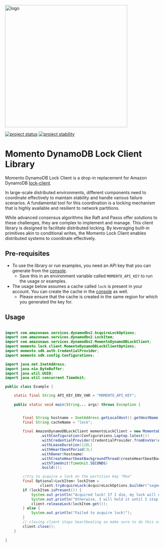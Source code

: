 <head>
  <meta name="Momento Java Client Library Documentation" content="Java client software development kit for Momento Cache">
</head>
<img src="https://docs.momentohq.com/img/logo.svg" alt="logo" width="400"/>

[![project status](https://momentohq.github.io/standards-and-practices/badges/project-status-incubating.svg)](https://github.com/momentohq/standards-and-practices/blob/main/docs/momento-on-github.md)
[![project stability](https://momentohq.github.io/standards-and-practices/badges/project-stability-beta.svg)](https://github.com/momentohq/standards-and-practices/blob/main/docs/momento-on-github.md)

# Momento DynamoDB Lock Client Library

Momento DynamoDB Lock Client is a drop-in replacement for Amazon DynamoDB [lock-client](https://github.com/awslabs/amazon-dynamodb-lock-client).

In large-scale distributed environments, different components need to coordinate effectively to maintain stability and handle various failure scenarios. A fundamental tool for this coordination is a locking mechanism that is highly available and resilient to network partitions.

While advanced consensus algorithms like Raft and Paxos offer solutions to these challenges, they are complex to implement and manage. This client library is designed to facilitate distributed locking. By leveraging built-in primitives akin to conditional writes, the Momento Lock Client enables distributed systems to coordinate effectively.


## Pre-requisites
- To use the library or run examples, you need an API key that you can generate from the [console](https://console.gomomento.com/api-keys).
  - Save this in an environment variable called `MOMENTO_API_KEY` to run the usage or examples.
- The usage below assumes a cache called `lock` is present in your account. You can create the cache in the [console](https://console.gomomento.com/caches)
  as well.
  - Please ensure that the cache is created in the same region for which you generated the key for.

## Usage

```java

import com.amazonaws.services.dynamodbv2.AcquireLockOptions;
import com.amazonaws.services.dynamodbv2.LockItem;
import com.amazonaws.services.dynamodbv2.MomentoDynamoDBLockClient;
import momento.lock.client.MomentoDynamoDBLockClientOptions;
import momento.sdk.auth.CredentialProvider;
import momento.sdk.config.Configurations;

import java.net.InetAddress;
import java.nio.ByteBuffer;
import java.util.UUID;
import java.util.concurrent.TimeUnit;

public class Example {

    static final String API_KEY_ENV_VAR = "MOMENTO_API_KEY";
    
    public static void main(String... args) throws Exception {


        final String hostname = InetAddress.getLocalHost().getHostName();
        final String cacheName = "lock";
        
        final AmazonDynamoDBLockClient momentoLockClient = new MomentoDynamoDBLockClient(MomentoDynamoDBLockClientOptions.builder(cacheName)
                .withConfiguration(Configurations.Laptop.latest())
                .withCredentialProvider(CredentialProvider.fromEnvVar(API_KEY_ENV_VAR))
                .withLeaseDuration(120L)
                .withHeartbeatPeriod(3L)
                .withOwner(hostname)
                .withCreateHeartbeatBackgroundThread(createHeartbeatBackgroundThread)
                .withTimeUnit(TimeUnit.SECONDS)
                .build());

        //try to acquire a lock on the partition key "Moe"
        final Optional<LockItem> lockItem =
                client.tryAcquireLock(AcquireLockOptions.builder("segment-1").build());
        if (lockItem.isPresent()) {
            System.out.println("Acquired lock! If I die, my lock will expire in 10 seconds.");
            System.out.println("Otherwise, I will hold it until I stop heartbeating.");
            client.releaseLock(lockItem.get());
        } else {
            System.out.println("Failed to acquire lock!");
        }
        // closing client stops heartbeating so make sure to do this at the end of the lifecycle of your app
        client.close();
    }
    
}
```
